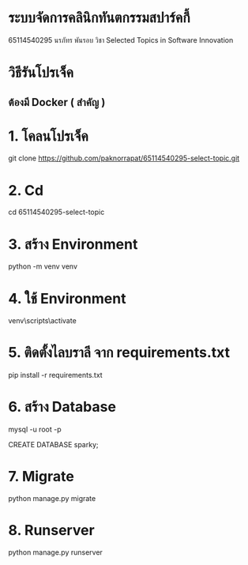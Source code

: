 # ระบบจัดการคลินิกทันตกรรมสปาร์คกี้ 

65114540295 นรภัทร พันรอบ
วิชา Selected Topics in Software Innovation

# วิธีรันโปรเจ็ค
## ต้องมี Docker ( สำคัญ )

# 1. โคลนโปรเจ็ค
git clone https://github.com/paknorrapat/65114540295-select-topic.git
# 2. Cd
cd 65114540295-select-topic
# 3. สร้าง Environment
python -m venv venv
# 4. ใช้ Environment
venv\scripts\activate
# 5. ติดตั้งไลบราลี จาก requirements.txt
pip install -r requirements.txt
# 6. สร้าง Database
mysql -u root -p

CREATE DATABASE sparky;

# 7. Migrate
python manage.py migrate

# 8. Runserver
python manage.py runserver

